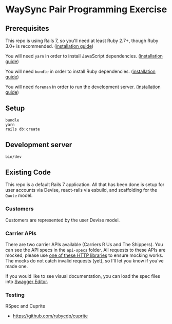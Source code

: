 # WaySync Pair Programming Exercise

## Prerequisites

This repo is using Rails 7, so you'll need at least Ruby 2.7+, though Ruby 3.0+ is recommended. ([installation guide](https://rvm.io/))

You will need `yarn` in order to install JavaScript dependencies. ([installation guide](https://classic.yarnpkg.com/lang/en/docs/install/#mac-stable))

You will need `bundle` in order to install Ruby dependencies. ([installation guide](https://bundler.io/))

You will need `foreman` in order to run the development server. ([installation guide](https://github.com/ddollar/foreman#installation))

## Setup

```
bundle
yarn
rails db:create
```

## Development server

```
bin/dev
```

## Existing Code

This repo is a default Rails 7 application. All that has been done is setup for user accounts via Devise, react-rails via esbuild, and scaffolding for the `Quote` model.

### Customers

Customers are represented by the user Devise model.

### Carrier APIs

There are two carrier APIs available (Carriers R Us and The Shippers). You can see the API specs in the `api-specs` folder. All requests to these APIs are mocked, please use [one of these HTTP libraries](https://github.com/bblimke/webmock/blob/master/README.md#supported-http-libraries) to ensure mocking works. The mocks do not catch invalid requests (yet), so I'll let you know if you've made one.

If you would like to see visual documentation, you can load the spec files into [Swagger Editor](https://editor.swagger.io/).

### Testing

RSpec and Cuprite

- https://github.com/rubycdp/cuprite
